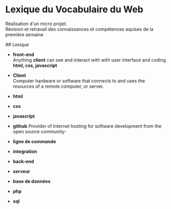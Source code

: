 # Lexique du Vocabulaire du Web

<p>Réalisation d'un micro projet.<br>  
Révision et retravail des  connaissances et compétences aquises de la première semaine </p>

<p>
## Lexique

 
- **front-end** <br>
Anything **client** can see and interact with with user interface and coding **html, css, javascript** 
- **Client**  
Computer hardware or software that connects to and uses the resources of a remote computer, or server. 
- **html**

- **css**
- **javascript**
- **github** 
Provider of Internet hosting for software development from the open source community- 

- **ligne de commande**
- **integration**
- **back-end**
- **serveur**
- **base de données**
- **php**
- **sql**

</p>
